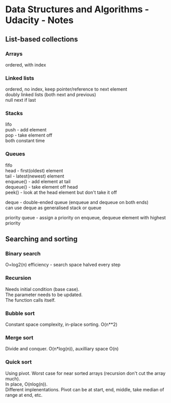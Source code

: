 # Data Structures and Algorithms - Udacity - Notes

## List-based collections

### Arrays
ordered, with index

### Linked lists
ordered, no index, keep pointer/reference to next element  
doubly linked lists (both next and previous)  
null next if last

### Stacks
lifo  
push - add element  
pop - take element off  
both constant time

### Queues
fifo  
head - first(oldest) element  
tail - latest(newest) element  
enqueue() - add element at tail  
dequeue() - take element off head  
peek() - look at the head element but don't take it off  

deque - double-ended queue (enqueue and dequeue on both ends)  
can use deque as generalised stack or queue

priority queue - assign a priority on enqueue, dequeue element with highest priority

## Searching and sorting

### Binary search
O=log2(n) efficiency - search space halved every step

### Recursion
Needs initial condition (base case).  
The parameter needs to be updated.  
The function calls itself.

### Bubble sort
Constant space complexity, in-place sorting. O(n**2)

### Merge sort
Divide and conquer. O(n*log(n)), auxilliary space O(n)

### Quick sort
Using pivot. Worst case for near sorted arrays (recursion don't cut the array much).  
In place, O(nlog(n)).  
Different implenentations.
Pivot can be at start, end, middle, take median of range at end, etc.
